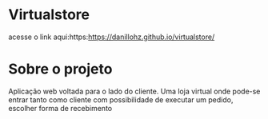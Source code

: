 # Virtualstore
acesse o link aqui:https:https://danillohz.github.io/virtualstore/

# Sobre o projeto
Aplicação web voltada para o lado do cliente. Uma loja virtual onde pode-se entrar tanto como cliente com possibilidade de executar um pedido, escolher forma de recebimento 
